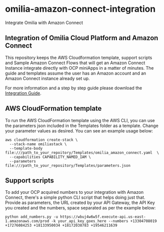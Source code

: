 # omilia-amazon-connect-integration
Integrate Omilia with Amazon Connect  
## Integration of Omilia Cloud Platform and Amazon Connect
This repository keeps the AWS Cloudformation template, support scripts and Sample Amazon Connect Flows that will get an Amazon Connect Instance integrate directly with OCP miniApps in a matter of minutes.
The guide and templates assume the user has an Amazon account and an Amazon Connect instance already set up. 

For more information and a step by step guide please download the [Integration Guide](https://omilia.com/wp-content/uploads/2022/04/amazon-connect-integration-step-by-step.pdf).

## AWS CloudFormation template
To run the AWS CloudFormation template using the AWS CLI, you can use the parameters json included in the Templates folder as a template. Change your parameter values as desired. You can see an example usage below: 

```console
aws cloudformation create-stack \
  --stack-name omiliastack \
  --template-body file:///path_to_your_repoitory/Templates/omilia_amazon_connect.yaml  \
  --capabilities CAPABILITY_NAMED_IAM \
  --parameters  file:///path_to_your_repository/Templates/parameters.json
```
## Support scripts 

To add your OCP acquired numbers to your integration with Amazon Connect, there's a simple python CLI script that helps doing just that. Provide as parameters, the URL created by your API Gateway, the API Key you created and the numbers, space separated as per the example below: 

```console
python add_numbers.py -u https://wbuj4w6w5f.execute-api.us-east-1.amazonaws.com/prod -k your_api_key_goes_here --numbers +13304708019 +17276084253 +18133950034 +18172038783 +19546211639
```